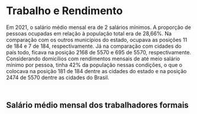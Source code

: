 # Trabalho e Rendimento

Em 2021, o salário médio mensal era de 2 salários mínimos. A proporção de pessoas ocupadas em relação à população total era de 28,66%. Na comparação com os outros municípios do estado, ocupava as posições 11 de 184 e 7 de 184, respectivamente. Já na comparação com cidades do país todo, ficava na posição 2168 de 5570 e 695 de 5570, respectivamente. Considerando domicílios com rendimentos mensais de até meio salário mínimo por pessoa, tinha 42% da população nessas condições, o que o colocava na posição 181 de 184 dentre as cidades do estado e na posição 2474 de 5570 dentre as cidades do Brasil.

\
Salário médio mensal dos trabalhadores formais
----------------------------------------------

<figure><img src="../.gitbook/assets/Captura de Tela 2024-02-27 às 21.51.56.png" alt=""><figcaption></figcaption></figure>
